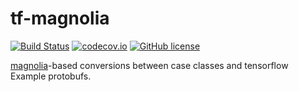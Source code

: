 tf-magnolia
==================

[![Build Status](https://travis-ci.com/andrewsmartin/tf-magnolia.svg?branch=master)](https://travis-ci.org/andrewsmartin/tf-magnolia)
[![codecov.io](https://codecov.io/github/andrewsmartin/tf-magnolia/coverage.svg?branch=master)](https://codecov.io/github/andrewsmartin/tf-magnolia?branch=master)
[![GitHub license](https://img.shields.io/github/license/andrewsmartin/tf-magnolia.svg)](./LICENSE)

[magnolia](https://github.com/propensive/magnolia)-based conversions between case classes and tensorflow Example protobufs.